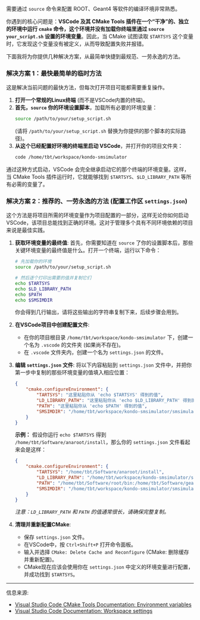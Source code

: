 需要通过 `source` 命令来配置 ROOT、Geant4 等软件的编译环境非常熟悉。

你遇到的核心问题是：**VSCode 及其 CMake Tools 插件在一个“干净”的、独立的环境中运行 `cmake` 命令，这个环境并没有加载你终端里通过 `source your_script.sh` 设置的环境变量**。因此，当 CMake 试图读取 `$TARTSYS` 这个变量时，它发现这个变量没有被定义，从而导致配置失败并报错。

下面我将为你提供几种解决方案，从最简单快捷到最规范、一劳永逸的方法。

### 解决方案 1：最快最简单的临时方法

这是解决当前问题的最快方法，但每次打开项目可能都需要重复操作。

1.  **打开一个常规的Linux终端** (而不是VSCode内置的终端)。
2.  **首先，`source` 你的环境设置脚本**，加载所有必要的环境变量：
    ```bash
    source /path/to/your/setup_script.sh 
    ```
    (请将 `/path/to/your/setup_script.sh` 替换为你提供的那个脚本的实际路径)。
3.  **从这个已经配置好环境的终端里启动 VSCode**，并打开你的项目文件夹：
    ```bash
    code /home/tbt/workspace/kondo-smsimulator
    ```

通过这种方式启动，VSCode 会完全继承启动它的那个终端的环境变量。这样，当 CMake Tools 插件运行时，它就能够找到 `$TARTSYS`、`$LD_LIBRARY_PATH` 等所有必需的变量了。

### 解决方案 2：推荐的、一劳永逸的方法 (配置工作区 `settings.json`)

这个方法是将项目所需的环境变量作为项目配置的一部分，这样无论你如何启动VSCode，该项目总能找到正确的环境。这对于管理多个具有不同环境依赖的项目来说是最佳实践。

1.  **获取环境变量的最终值**:
    首先，你需要知道在 `source` 了你的设置脚本后，那些关键环境变量的最终值是什么。打开一个终端，运行以下命令：

    ```bash
    # 先加载你的环境
    source /path/to/your/setup_script.sh

    # 然后逐个打印出需要的值并复制它们
    echo $TARTSYS
    echo $LD_LIBRARY_PATH
    echo $PATH
    echo $SMSIMDIR 
    ```

    你会得到几行输出，请将这些输出的字符串复制下来，后续步骤会用到。

2.  **在VSCode项目中创建配置文件**:

      * 在你的项目根目录 `/home/tbt/workspace/kondo-smsimulator` 下，创建一个名为 `.vscode` 的文件夹 (如果尚不存在)。
      * 在 `.vscode` 文件夹内，创建一个名为 `settings.json` 的文件。

3.  **编辑 `settings.json` 文件**:
    将以下内容粘贴到 `settings.json` 文件中，并把你第一步中复制的那些环境变量的值填入相应位置：

    ```json
    {
        "cmake.configureEnvironment": {
            "TARTSYS": "这里粘贴你从 'echo $TARTSYS' 得到的值",
            "LD_LIBRARY_PATH": "这里粘贴你从 'echo $LD_LIBRARY_PATH' 得到的值",
            "PATH": "这里粘贴你从 'echo $PATH' 得到的值",
            "SMSIMDIR": "/home/tbt/workspace/kondo-smsimulator/smsimulator"
        }
    }
    ```

    **示例：**
    假设你运行 `echo $TARTSYS` 得到 `/home/tbt/Software/anaroot/install`，那么你的 `settings.json` 文件看起来会是这样：

    ```json
    {
        "cmake.configureEnvironment": {
            "TARTSYS": "/home/tbt/Software/anaroot/install",
            "LD_LIBRARY_PATH": "/home/tbt/workspace/kondo-smsimulator/smsimulator/install/lib:/home/tbt/Software/anaroot/install/lib:/home/tbt/Software/root/lib:...",
            "PATH": "/home/tbt/Software/root/bin:/home/tbt/Software/geant4/install/bin:...",
            "SMSIMDIR": "/home/tbt/workspace/kondo-smsimulator/smsimulator"
        }
    }
    ```

    *注意：`LD_LIBRARY_PATH` 和 `PATH` 的值通常很长，请确保完整复制。*

4.  **清理并重新配置CMake**:

      * 保存 `settings.json` 文件。
      * 在VSCode中，按 `Ctrl+Shift+P` 打开命令面板。
      * 输入并选择 `CMake: Delete Cache and Reconfigure` (CMake: 删除缓存并重新配置)。
      * CMake现在应该会使用你在 `settings.json` 中定义的环境变量进行配置，并成功找到 `$TARTSYS`。



-----

信息来源:

  * [Visual Studio Code CMake Tools Documentation: Environment variables](https://www.google.com/search?q=https://vector-of-bool.github.io/docs/vscode-cmake-tools/environments.html)
  * [Visual Studio Code Documentation: Workspace settings](https://www.google.com/search?q=https://code.visualstudio.com/docs/getstarted/settings%23_workspace-settings)